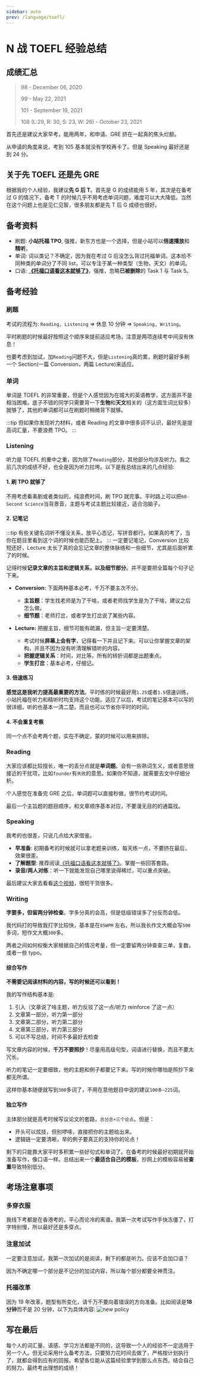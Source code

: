 ```yaml
---
sidebar: auto
prev: /language/toefl/
---
```


# N 战 TOEFL 经验总结

## 成绩汇总

> 98 - December 06, 2020
>
> 99 - May 22, 2021
>
> 101 - September 19, 2021
>
> 108 (L:29, R: 30, S: 23, W: 26) - October 23, 2021

首先还是建议大家早考，能用两年，和申请、GRE 挤在一起真的焦头烂额。

从申请的角度来说，考到 105 基本就没有学校再卡了。但是 Speaking 最好还是到 24 分。

## 关于先 TOEFL 还是先 GRE

根据我的个人经验，我建议**先 G 后 T**。首先是 G 的成绩能用 5 年，其次是在备考过 G 的情况下，备考 T 的时候几乎不用考虑单词问题，难度可以大大降低。当然在这个问题上也是见仁见智，很多朋友都是先 T 后 G 成绩也很好。

## 备考资料

- 刷题: **小站托福 TPO**, 强推，新东方也是一个选择，但是小站可以**倍速播放**和**精听**。
- 单词: 词以类记？不确定，因为我在考过 G 后没怎么背过托福单词。这本给不同种类的单词分了不同 list，可以专注于某一种类型（生物，天文）的单词。
- 口语: **[《托福口语看这本就够了》](https://github.com/F4bwDP6a6W/FLY_US/blob/master/%E6%89%98%E7%A6%8F/%E5%8F%A3%E8%AF%AD/%E5%BC%A0%E6%B6%B5%E3%80%8A%E6%89%98%E7%A6%8F%E5%8F%A3%E8%AF%AD%E7%9C%8B%E8%BF%99%E6%9C%AC%E5%B0%B1%E5%A4%9F%E4%BA%86%E3%80%8B.pdf)**，强推，忽略**已被删除**的 Task 1 与 Task 5。

## 备考经验

### 刷题

考试的流程为: `Reading, Listening` => 休息 10 分钟 => `Speaking, Writing`。

平时刷题的时候最好按照这个顺序来提前适应考场，注意是两项连续考中间没有休息！

也要考虑到加试，加`Reading`问题不大，但是`Listening`真的累，刷题时最好多刷一个 Section(一篇 Conversion，两篇 Lecture)来适应。

### 单词

单词是 TOEFL 的非常重要，但是个人感觉因为在城大的英语教学，这方面并不是相当困难。底子不错的同学只需要背一下**生物**和**天文**相关的（这方面生词比较多）就够了，其他的单词都可以在刷题时稍微背下就够。

:::tip
但如果你发现听力材料，或者 Reading 的文章中很多词不认识，最好先是提高词汇量，不要浪费 TPO。
:::

### Listening

听力是 TOEFL 的重中之重，因为除了`Reading`部分，其他部分均涉及听力。我之前几次的成绩不好，也全是因为听力拉垮。以下是我总结出来的几点经验:

#### 1. 刷 TPO 就够了

不用考虑看美剧或者类似的，纯浪费时间，刷 TPO 就完事。平时路上可以把`60-Second Science`当背景音，主题与考试主题比较接近，适合泡脑子。

#### 2. 记笔记

:::tip
有些关键名词听不懂没关系，放平心态记，写拼音都行。如果真的考了，当你在题目里看到这个词的时候也能匹配上。
:::
一定要记笔记，Conversion 比较短还好，Lecture 太长了真的会忘记文章的整体脉络和一些细节，尤其是后面听累了的时候。

记得时候**记录文章的主旨和逻辑关系，以及细节部分**。并不是要把全篇每个句子记下来。

- **Conversion:** 下面两种基本必考，千万不要主次不分。

  - **主旨题**：学生找老师是为了干啥，或者老师找学生是为了干啥，建议之后怎么做。
  - **细节题**：老师打岔，或者学生打岔说了某些内容。

- **Lecture:** 把握主旨，细节可能有疏漏，但主旨一定要清楚。
  - 考试时候**屏幕上会有字**，记得看一下并且记下来。可以让你掌握文章的架构，并且不因为没有听清理解错听的内容。
  - **把握逻辑关系**：时间，对比等。所有的转折词都是出题重点。
  - **学生打岔**：基本必考，仔细记。

#### 3. 倍速练习

**感觉这是我听力提高最重要的方法**。平时练的时候最好用`1.25`或者`1.5`倍速训练，小站托福在听力和精听时均支持这个功能。适应了以后，考试的笔记基本可以写的很详细，听的也基本一清二楚。而且也可以节省你平时的时间。

#### 4. 不会重复考察

同一个点不会考两个题，实在不确定，蒙的时候可以用来排除。

### Reading

大家应该都比较擅长，唯一的丢分点就是**单词题**。会有一些熟词生义，或者意思很接近的干扰项，比如`founder`有`失败`的意思。如果你不知道，就需要去文中仔细分析。

个人感觉在准备完 GRE 之后，单词题可以直接秒做，很节约考试时间。

最后一个主旨题的题目顺序，和文章顺序基本对应，不要漫无目的的通篇找。

### Speaking

我考的也很差，只说几点给大家借鉴。

- **早准备**: 初期备考的时候就可以拿老题来训练，每天练一点，不要挤在最后，效果很差。
- **了解题型**: 推荐阅读[《托福口语看这本就够了》](https://github.com/F4bwDP6a6W/FLY_US/blob/master/%E6%89%98%E7%A6%8F/%E5%8F%A3%E8%AF%AD/%E5%BC%A0%E6%B6%B5%E3%80%8A%E6%89%98%E7%A6%8F%E5%8F%A3%E8%AF%AD%E7%9C%8B%E8%BF%99%E6%9C%AC%E5%B0%B1%E5%A4%9F%E4%BA%86%E3%80%8B.pdf)。掌握一些回答套路。
- **录音/两人对练**：听一下就能发现自己哪里说得稀烂，可以重点突破。

最后建议大家去看看[这个视频](https://www.bilibili.com/video/BV1i3411h7y3?share_source=copy_web)，很短干货很多。

### Writing

**字要多，但留两分钟检查**。字多分真的会高，但是低级错误多了分反而会低。

我代码打的导致我打字比较快，基本是在`85WPM` 左右，所以我长作文大概会写`500`多词，短作文大概`300`多。

两者之间如何权衡大家根据自己的情况考量，但一定要留两分钟查查三单，复数，或者一些 typo。

#### 综合写作

**不需要记阅读材料的内容，写的时候还可以看到！**

我的写作结构基本是:

1. 引入（文章说了啥主题，听力反驳了这一点/听力 reinforce 了这一点）
2. 文章第一部分，听力第一部分
3. 文章第二部分，听力第二部分
4. 文章第三部分，听力第三部分
5. 可以不写总结，时间不多最好去检查

写文章内容的时候，**千万不要照抄**！尽量用高级句型，词语进行替换，而且不要太冗长。

听力的笔记一定要细致，他的主题和例子都要记下来。写的时候你哪怕是照抄下来都无所谓。

这样你基本随便就写到`300`多词了，不用在意他题目中说的建议`100多~225`词。

#### 独立写作

主体部分就是高考时候写议论文的套路，`总分总+三个论点`。但是：

- 开头可以炫技，但别啰嗦，直接把你的主题给出来。
- 逻辑链一定要清晰，举的例子要真正的支持你的论点！

剩下的只能靠大家平时多积累一些好句式和单词了。在备考的时候最好初期就开始准备写作，像口语一样。总结出来一个**最适合自己的模板**，抄网上的模板容易被**查重**导致特别低分。

## 考场注意事项

### 多穿衣服

我线下考都是在香港考的，平心而论冷的离谱。我第一次考试写作手快冻僵了，打字特别慢，所以最好还是多穿点。

### 注意加试

一定要注意加试，我第一次加试的是阅读，剩下的都是听力。应该不会加口语？

因为不确定哪一个部分是不记分的加试内容，所以每个部分都要全神贯注。

### 托福改革

因为 19 年改革，题型有所变化，请千万不要向着错误的方向准备。比如阅读是**18 分钟**而不是 20 分钟，以下为具体内容:
![new policy](./images/toefl-new-policy.jpg)

## 写在最后

每个人的词汇量、语感、学习方法都是不同的，这导致一个人的经验不一定适用于另一个人。但无论采用什么备考方法，只要努力花时间去做了，严格按计划执行了，就都会得到应有的回报。希望各位能从这篇经验里学到那么点东西，结合自己的努力，最终考出理想的成绩！
